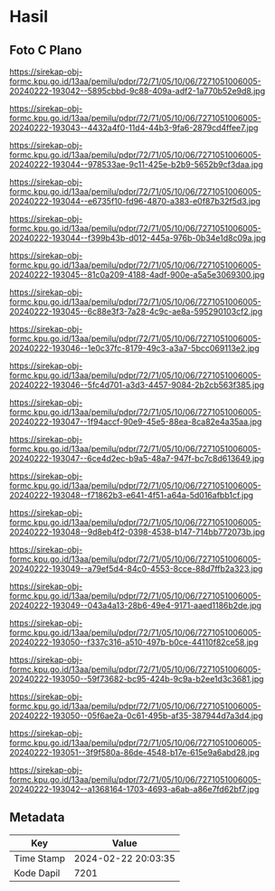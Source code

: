 # Hasil

## Foto C Plano

https://sirekap-obj-formc.kpu.go.id/13aa/pemilu/pdpr/72/71/05/10/06/7271051006005-20240222-193042--5895cbbd-9c88-409a-adf2-1a770b52e9d8.jpg

https://sirekap-obj-formc.kpu.go.id/13aa/pemilu/pdpr/72/71/05/10/06/7271051006005-20240222-193043--4432a4f0-11d4-44b3-9fa6-2879cd4ffee7.jpg

https://sirekap-obj-formc.kpu.go.id/13aa/pemilu/pdpr/72/71/05/10/06/7271051006005-20240222-193044--978533ae-9c11-425e-b2b9-5652b9cf3daa.jpg

https://sirekap-obj-formc.kpu.go.id/13aa/pemilu/pdpr/72/71/05/10/06/7271051006005-20240222-193044--e6735f10-fd96-4870-a383-e0f87b32f5d3.jpg

https://sirekap-obj-formc.kpu.go.id/13aa/pemilu/pdpr/72/71/05/10/06/7271051006005-20240222-193044--f399b43b-d012-445a-976b-0b34e1d8c09a.jpg

https://sirekap-obj-formc.kpu.go.id/13aa/pemilu/pdpr/72/71/05/10/06/7271051006005-20240222-193045--81c0a209-4188-4adf-900e-a5a5e3069300.jpg

https://sirekap-obj-formc.kpu.go.id/13aa/pemilu/pdpr/72/71/05/10/06/7271051006005-20240222-193045--6c88e3f3-7a28-4c9c-ae8a-595290103cf2.jpg

https://sirekap-obj-formc.kpu.go.id/13aa/pemilu/pdpr/72/71/05/10/06/7271051006005-20240222-193046--1e0c37fc-8179-49c3-a3a7-5bcc069113e2.jpg

https://sirekap-obj-formc.kpu.go.id/13aa/pemilu/pdpr/72/71/05/10/06/7271051006005-20240222-193046--5fc4d701-a3d3-4457-9084-2b2cb563f385.jpg

https://sirekap-obj-formc.kpu.go.id/13aa/pemilu/pdpr/72/71/05/10/06/7271051006005-20240222-193047--1f94accf-90e9-45e5-88ea-8ca82e4a35aa.jpg

https://sirekap-obj-formc.kpu.go.id/13aa/pemilu/pdpr/72/71/05/10/06/7271051006005-20240222-193047--6ce4d2ec-b9a5-48a7-947f-bc7c8d613649.jpg

https://sirekap-obj-formc.kpu.go.id/13aa/pemilu/pdpr/72/71/05/10/06/7271051006005-20240222-193048--f71862b3-e641-4f51-a64a-5d016afbb1cf.jpg

https://sirekap-obj-formc.kpu.go.id/13aa/pemilu/pdpr/72/71/05/10/06/7271051006005-20240222-193048--9d8eb4f2-0398-4538-b147-714bb772073b.jpg

https://sirekap-obj-formc.kpu.go.id/13aa/pemilu/pdpr/72/71/05/10/06/7271051006005-20240222-193049--a79ef5d4-84c0-4553-8cce-88d7ffb2a323.jpg

https://sirekap-obj-formc.kpu.go.id/13aa/pemilu/pdpr/72/71/05/10/06/7271051006005-20240222-193049--043a4a13-28b6-49e4-9171-aaed1186b2de.jpg

https://sirekap-obj-formc.kpu.go.id/13aa/pemilu/pdpr/72/71/05/10/06/7271051006005-20240222-193050--f337c316-a510-497b-b0ce-44110f82ce58.jpg

https://sirekap-obj-formc.kpu.go.id/13aa/pemilu/pdpr/72/71/05/10/06/7271051006005-20240222-193050--59f73682-bc95-424b-9c9a-b2ee1d3c3681.jpg

https://sirekap-obj-formc.kpu.go.id/13aa/pemilu/pdpr/72/71/05/10/06/7271051006005-20240222-193050--05f6ae2a-0c61-495b-af35-387944d7a3d4.jpg

https://sirekap-obj-formc.kpu.go.id/13aa/pemilu/pdpr/72/71/05/10/06/7271051006005-20240222-193051--3f9f580a-86de-4548-b17e-615e9a6abd28.jpg

https://sirekap-obj-formc.kpu.go.id/13aa/pemilu/pdpr/72/71/05/10/06/7271051006005-20240222-193042--a1368164-1703-4693-a6ab-a86e7fd62bf7.jpg


## Metadata

| Key        | Value               |
| ---------- | ------------------- |
| Time Stamp | 2024-02-22 20:03:35 |
| Kode Dapil | 7201                |




